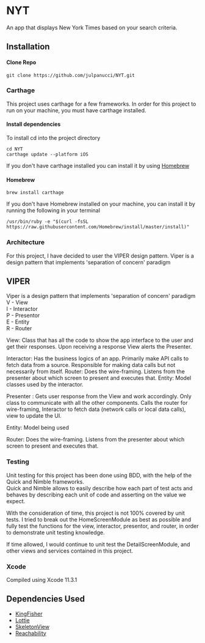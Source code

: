 # NYT
An app that displays New York Times based on your search criteria.

## Installation

#### Clone Repo

```
git clone https://github.com/julpanucci/NYT.git
```

### Carthage

This project uses carthage for a few frameworks. In order for this project to run on your machine, you must have carthage installed.

#### Install dependencies
To install cd into the project directory
```
cd NYT
carthage update --platform iOS
```

If you don't have carthage installed you can install it by using [Homebrew](https://brew.sh/)
#### Homebrew

```
brew install carthage
```

If you don't have Homebrew installed on your machine, you can install it by running the following in your terminal
```
/usr/bin/ruby -e "$(curl -fsSL https://raw.githubusercontent.com/Homebrew/install/master/install)"
```

### Architecture 
For this project, I have decided to user the VIPER design pattern. Viper is a design pattern that implements 'separation of concern' paradigm

## VIPER
Viper is a design pattern that implements 'separation of concern' paradigm  
V - View  
I - Interactor      
P - Presentor  
E - Entity  
R - Router  

View: Class that has all the code to show the app interface to the user and get their responses. Upon receiving a response View alerts the Presenter.

Interactor: Has the business logics of an app. Primarily make API calls to fetch data from a source. Responsible for making data calls but not necessarily from itself.
Router: Does the wire-framing. Listens from the presenter about which screen to present and executes that.
Entity: Model classes used by the interactor.

Presenter : Gets user response from the View and work accordingly. Only class to communicate with all the other components. Calls the router for wire-framing, Interactor to fetch data (network calls or local data calls), view to update the UI.

Entity: Model being used

Router: Does the wire-framing. Listens from the presenter about which screen to present and executes that.


### Testing
Unit testing for this project has been done using BDD, with the help of the Quick and Nimble frameworks.  
Quick and Nimble allows to easily describe how each part of test acts and behaves by describing each unit of code and asserting on the value we expect.

With the consideration of time, this project is not 100% covered by unit tests. I tried to break out the HomeScreenModule as best as possible and fully test the functions for the view, interactor, presentor, and router, in order to demonstrate unit testing knowledge. 

If time allowed, I would continue to unit test the DetailScreenModule, and other views and services contained in this project.


### Xcode
Compiled using Xcode 11.3.1

## Dependencies Used
- [KingFisher](https://github.com/onevcat/Kingfisher)
- [Lottie](https://github.com/airbnb/lottie-ios)
- [SkeletonView](https://github.com/Juanpe/SkeletonView)
- [Reachability](https://github.com/ashleymills/Reachability.swift)

